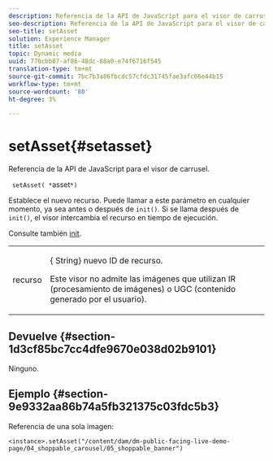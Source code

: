 ```yaml
---
description: Referencia de la API de JavaScript para el visor de carrusel.
seo-description: Referencia de la API de JavaScript para el visor de carrusel.
seo-title: setAsset
solution: Experience Manager
title: setAsset
topic: Dynamic media
uuid: 770cbb87-af86-48dc-88a0-e74f6716f545
translation-type: tm+mt
source-git-commit: 7bc7b3a86fbcdc57cfdc31745fae3afc06e44b15
workflow-type: tm+mt
source-wordcount: '80'
ht-degree: 3%

---
```



# setAsset{#setasset}

Referencia de la API de JavaScript para el visor de carrusel.

` setAsset( *`asset`*)`

Establece el nuevo recurso. Puede llamar a este parámetro en cualquier momento, ya sea antes o después de `init()`. Si se llama después de `init()`, el visor intercambia el recurso en tiempo de ejecución.

Consulte también [init](../../../c-html5-aem-asset-viewers/c-html5-aem-carousel/c-html5-aem-carousel-javascriptapiref/r-html5-aem-carousel-javascriptapiref-init.md#reference-aee94dd92a28410784f7a1792e28683b).

<table id="table_896DFF34A68A403DB93A6D597461A573"> 
 <tbody> 
  <tr> 
   <td colname="col1"> <p> <span class="codeph"> <span class="varname"> recurso</span> </span> </p> </td> 
   <td colname="col2"> <p>{<span class="codeph"> String</span>} nuevo ID de recurso. </p> <p>Este visor no admite las imágenes que utilizan IR (procesamiento de imágenes) o UGC (contenido generado por el usuario). </p> </td> 
  </tr> 
 </tbody> 
</table>

## Devuelve {#section-1d3cf85bc7cc4dfe9670e038d02b9101}

Ninguno.

## Ejemplo {#section-9e9332aa86b74a5fb321375c03fdc5b3}

Referencia de una sola imagen:

```
<instance>.setAsset("/content/dam/dm-public-facing-live-demo-page/04_shoppable_carousel/05_shoppable_banner")
```

